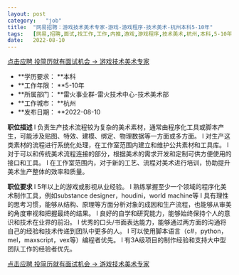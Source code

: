 ```yaml
---
layout:	post
category:	"job"
title:	"网易招聘：游戏技术美术专家-游戏-游戏程序-技术美术-杭州本科5-10年"
tags:	[网易,招聘,面试,找工作,工作,内推,游戏,游戏程序,技术美术,杭州,本科,5-10年]
date:	2022-08-10
---
```


[点击应聘 投简历就有面试机会 -> 游戏技术美术专家](http://mobile.bole.netease.com/bole/boleDetail?id=29003&employeeId=346f03c3cda5f04c&key=all)



- **学历要求： **本科
- **工作年限： **5-10年
- **所属部门： **雷火事业群-雷火技术中心-技术美术部
- **工作城市： **杭州
- **发布日期： **2022-08-10



**职位描述**
l  负责生产技术流程较为复杂的美术素材，通常由程序化工具或脚本产生，可能涉及贴图、特效、建模、绑定、物理数据等一方面或多方面。
l  对生产这类素材的流程进行系统化处理，在工作室范围内建立和维护公共素材和工具库。
l  对于可以和传统美术流程连接的部分，根据美术的需求开发和定制可供方便使用的接口和工具。
l  在工作室范围内，对于新的工艺、流程对美术进行培训，协助提升美术生产整体的效率和质量。



**职位要求**
l  5年以上的游戏或影视从业经验。
l  熟练掌握至少一个领域的程序化美术制作工具，例如substance designer，houdini，world machine等
l  具有理性的思考习惯，能够从结构、原理等方面分析对象的成因和生产流程，也能够从审美的角度审视和把握最终的结果。
l  良好的自学和研究能力，能够始终保持个人的意识和技术在业界的前沿。
l  优秀的口头/书面表达能力，能够通过两方面的沟通将自己的经验和技术传递到团队中更多的人。
l  可以使用脚本语言（c#，python，mel，maxscript，vex等）编程者优先。
l  有3A级项目的制作经验和支持大中型团队工作的经验者优先。



[点击应聘 投简历就有面试机会 -> 游戏技术美术专家](http://mobile.bole.netease.com/bole/boleDetail?id=29003&employeeId=346f03c3cda5f04c&key=all)